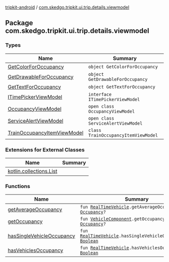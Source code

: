 [tripkit-android](../index.md) / [com.skedgo.tripkit.ui.trip.details.viewmodel](./index.md)

## Package com.skedgo.tripkit.ui.trip.details.viewmodel

### Types

| Name | Summary |
|---|---|
| [GetColorForOccupancy](-get-color-for-occupancy/index.md) | `object GetColorForOccupancy` |
| [GetDrawableForOccupancy](-get-drawable-for-occupancy/index.md) | `object GetDrawableForOccupancy` |
| [GetTextForOccupancy](-get-text-for-occupancy/index.md) | `object GetTextForOccupancy` |
| [ITimePickerViewModel](-i-time-picker-view-model/index.md) | `interface ITimePickerViewModel` |
| [OccupancyViewModel](-occupancy-view-model/index.md) | `open class OccupancyViewModel` |
| [ServiceAlertViewModel](-service-alert-view-model/index.md) | `open class ServiceAlertViewModel` |
| [TrainOccupancyItemViewModel](-train-occupancy-item-view-model/index.md) | `class TrainOccupancyItemViewModel` |

### Extensions for External Classes

| Name | Summary |
|---|---|
| [kotlin.collections.List](kotlin.collections.-list/index.md) |  |

### Functions

| Name | Summary |
|---|---|
| [getAverageOccupancy](get-average-occupancy.md) | `fun `[`RealTimeVehicle`](../skedgo.tripkit.routing/-real-time-vehicle/index.md)`.getAverageOccupancy(): `[`Occupancy`](../skedgo.tripkit.routing/-occupancy/index.md)`?` |
| [getOccupancy](get-occupancy.md) | `fun `[`VehicleComponent`](../skedgo.tripkit.routing/-vehicle-component/index.md)`.getOccupancy(): `[`Occupancy`](../skedgo.tripkit.routing/-occupancy/index.md)`?` |
| [hasSingleVehicleOccupancy](has-single-vehicle-occupancy.md) | `fun `[`RealTimeVehicle`](../skedgo.tripkit.routing/-real-time-vehicle/index.md)`.hasSingleVehicleOccupancy(): `[`Boolean`](https://kotlinlang.org/api/latest/jvm/stdlib/kotlin/-boolean/index.html) |
| [hasVehiclesOccupancy](has-vehicles-occupancy.md) | `fun `[`RealTimeVehicle`](../skedgo.tripkit.routing/-real-time-vehicle/index.md)`.hasVehiclesOccupancy(): `[`Boolean`](https://kotlinlang.org/api/latest/jvm/stdlib/kotlin/-boolean/index.html) |
